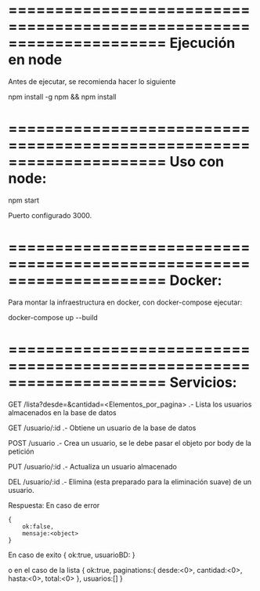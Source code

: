 
=====================================================================
Ejecución en node       
=====================================================================

Antes de ejecutar, se recomienda hacer lo siguiente

npm install -g npm  && npm install

=====================================================================
Uso con node:
=====================================================================

npm start

Puerto configurado 3000.

=====================================================================
Docker: 
=====================================================================

Para montar la infraestructura en docker, con docker-compose ejecutar:

docker-compose up --build

=====================================================================
Servicios:
=====================================================================

GET /lista?desde=<pagina>&cantidad=<Elementos_por_pagina>
    .- Lista los usuarios almacenados en la base de datos

GET /usuario/:id
    .- Obtiene un usuario de la base de datos


POST /usuario
    .- Crea un usuario, se le debe pasar el objeto por body de la petición

PUT /usuario/:id
    .- Actualiza un usuario almacenado

DEL /usuario/:id
    .- Elimina (esta preparado para la eliminación suave) de un usuario.


Respuesta:
En caso de error

    {
        ok:false,
        mensaje:<object>
    }

En caso de exito
    {
        ok:true,
        usuarioBD:<object>
    }

o en el caso de la lista
    {
        ok:true,
        paginations:{
            desde:<0>,
            cantidad:<0>,
            hasta:<0>,
            total:<0>
        },
        usuarios:[]
    }